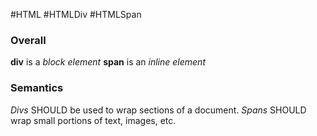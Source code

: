 #HTML #HTMLDiv #HTMLSpan 

### Overall
**div** is a *block element*
**span** is an *inline element*

### Semantics
*Divs* SHOULD be used to wrap sections of a document.
*Spans* SHOULD wrap small portions of text, images, etc.